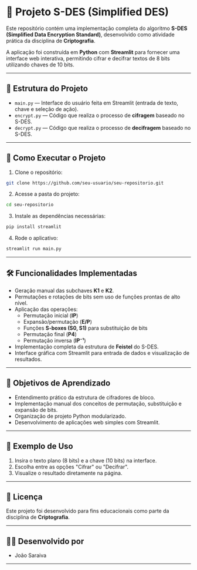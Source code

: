 # 🔐 Projeto S-DES (Simplified DES)

Este repositório contém uma implementação completa do algoritmo **S-DES (Simplified Data Encryption Standard)**, desenvolvido como atividade prática da disciplina de **Criptografia**.

A aplicação foi construída em **Python** com **Streamlit** para fornecer uma interface web interativa, permitindo cifrar e decifrar textos de 8 bits utilizando chaves de 10 bits.

---

## 📂 Estrutura do Projeto

- `main.py` — Interface do usuário feita em Streamlit (entrada de texto, chave e seleção de ação).
- `encrypt.py` — Código que realiza o processo de **cifragem** baseado no S-DES.
- `decrypt.py` — Código que realiza o processo de **decifragem** baseado no S-DES.

---

## 🚀 Como Executar o Projeto

1. Clone o repositório:

```bash
git clone https://github.com/seu-usuario/seu-repositorio.git
```

2. Acesse a pasta do projeto:

```bash
cd seu-repositorio
```

3. Instale as dependências necessárias:

```bash
pip install streamlit
```

4. Rode o aplicativo:

```bash
streamlit run main.py
```

---

## 🛠️ Funcionalidades Implementadas

- Geração manual das subchaves **K1** e **K2**.
- Permutações e rotações de bits sem uso de funções prontas de alto nível.
- Aplicação das operações:
  - Permutação inicial (**IP**)
  - Expansão/permutação (**E/P**)
  - Funções **S-boxes (S0, S1)** para substituição de bits
  - Permutação final (**P4**)
  - Permutação inversa (**IP⁻¹**)
- Implementação completa da estrutura de **Feistel** do S-DES.
- Interface gráfica com Streamlit para entrada de dados e visualização de resultados.

---

## 🎯 Objetivos de Aprendizado

- Entendimento prático da estrutura de cifradores de bloco.
- Implementação manual dos conceitos de permutação, substituição e expansão de bits.
- Organização de projeto Python modularizado.
- Desenvolvimento de aplicações web simples com Streamlit.

---

## 📸 Exemplo de Uso

1. Insira o texto plano (8 bits) e a chave (10 bits) na interface.
2. Escolha entre as opções "Cifrar" ou "Decifrar".
3. Visualize o resultado diretamente na página.

---

## 📄 Licença

Este projeto foi desenvolvido para fins educacionais como parte da disciplina de **Criptografia**.

---

## 👨‍💻 Desenvolvido por

- João Saraiva

---

